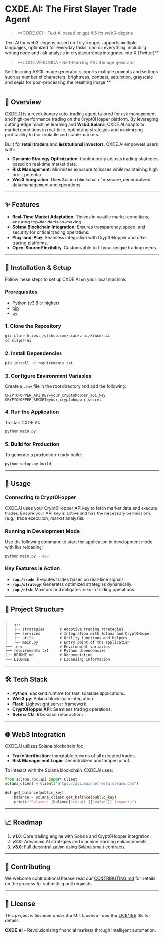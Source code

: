 # CXDE.AI: The First Slayer Trade Agent

> **CODE.001 – Text AI based on gpt 4.5 for web3-degens

Text AI for web3-degens based on TinyTroupe, supports multiple languages, optimized for everyday tasks, can do everything, including writing code and risk analysis in cryptocurrency integrated into X (Twitter)**

> **CODE.VERONICA – Self-learning ASCII image generator

Self-learning ASCII image generator supports multiple prompts and settings such as number of characters, brightness, contrast, saturation, grayscale and sepia for post-processing the resulting image.**

---

## 🚀 Overview
CXDE.AI is a revolutionary auto-trading agent tailored for risk management and high-performance trading on the Crypt0Hopper platform. By leveraging cutting-edge machine learning and **Web3.Solana**, CXDE.AI adapts to market conditions in real-time, optimizing strategies and maximizing profitability in both volatile and stable markets.

Built for **retail traders** and **institutional investors**, CXDE.AI empowers users with:

- **Dynamic Strategy Optimization**: Continuously adjusts trading strategies based on real-time market data.
- **Risk Management**: Minimizes exposure to losses while maintaining high profit potential.
- **Web3 Integration**: Uses Solana blockchain for secure, decentralized data management and operations.

---

## ✨ Features

- **Real-Time Market Adaptation**: Thrives in volatile market conditions, ensuring top-tier decision-making.
- **Solana Blockchain Integration**: Ensures transparency, speed, and security for critical trading operations.
- **Plug-and-Play**: Seamless integration with Crypt0Hopper and other trading platforms.
- **Open-Source Flexibility**: Customizable to fit your unique trading needs.

---

## 🔧 Installation & Setup

Follow these steps to set up CXDE.AI on your local machine.

### Prerequisites

- [Python](https://www.python.org) (v3.8 or higher)
- [pip](https://pip.pypa.io/en/stable/)
- [uv](https://github.com/coleifer/uv)

### 1. Clone the Repository

```bash
git clone https://github.com/stackz-ai/STACKZ-AI
cd slayer-ai
```

### 2. Install Dependencies

```bash
pip install -r requirements.txt
```

### 3. Configure Environment Variables

Create a `.env` file in the root directory and add the following:

```env
CRYPTOHOPPER_API_KEY=your_cryptohopper_api_key
CRYPTOHOPPER_SECRET=your_cryptohopper_secret
```

### 4. Run the Application

To start CXDE.AI:

```bash
python main.py
```

### 5. Build for Production

To generate a production-ready build:

```bash
python setup.py build
```

---

## 🧩 Usage

### Connecting to Crypt0Hopper
CXDE.AI uses your Crypt0Hopper API key to fetch market data and execute trades. Ensure your API key is active and has the necessary permissions (e.g., trade execution, market analysis).

### Running in Development Mode
Use the following command to start the application in development mode with live reloading:

```bash
python main.py --dev
```

### Key Features in Action
- **`/api/trade`**: Executes trades based on real-time signals.
- **`/api/strategy`**: Generates optimized strategies dynamically.
- **`/api/risk`**: Monitors and mitigates risks in trading operations.

---

## 📂 Project Structure

```plaintext
.
├── src
│   ├── strategies       # Adaptive trading strategies
│   ├── services         # Integration with Solana and Crypt0Hopper
│   ├── utils            # Utility functions and helpers
│   └── main.py          # Entry point of the application
├── .env                 # Environment variables
├── requirements.txt     # Python dependencies
├── README.md            # Documentation
└── LICENSE              # Licensing information
```

---

## 🛠️ Tech Stack

- **Python**: Backend runtime for fast, scalable applications.
- **Web3.py**: Solana blockchain integration.
- **Flask**: Lightweight server framework.
- **Crypt0Hopper API**: Seamless trading operations.
- **Solana CLI**: Blockchain interactions.

---

## 🌐 Web3 Integration

CXDE.AI utilizes Solana blockchain for:
- **Trade Verification**: Immutable records of all executed trades.
- **Risk Management Logic**: Decentralized and tamper-proof.

To interact with the Solana blockchain, CXDE.AI uses:

```python
from solana.rpc.api import Client
solana_client = Client("https://api.mainnet-beta.solana.com")

def get_balance(public_key):
    balance = solana_client.get_balance(public_key)
    print(f"Balance: {balance['result']['value']} lamports")
```

---

## 📈 Roadmap

1. **v1.0**: Core trading engine with Solana and Crypt0Hopper integration.
2. **v2.0**: Advanced AI strategies and machine learning enhancements.
3. **v3.0**: Full decentralization using Solana smart contracts.

---

## 🤝 Contributing

We welcome contributions! Please read our [CONTRIBUTING.md](CONTRIBUTING.md) for details on the process for submitting pull requests.

---

## 📝 License

This project is licensed under the MIT License - see the [LICENSE](LICENSE) file for details.


**CXDE.AI** - Revolutionizing financial markets through intelligent automation.

